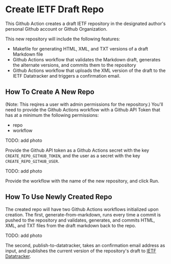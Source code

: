 # Create IETF Draft Repo

This Github Action creates a draft IETF repository in the designated author's
personal Github account or Github Organization.

This new repository will include the following features:

* Makefile for generating HTML, XML, and TXT versions of a draft Markdown file
* Github Actions workflow that validates the Markdown draft, generates the
alternate versions, and commits them to the repository
* Github Actions workflow that uploads the XML version of the draft to the IETF
Datatracker and triggers a confirmation email.

## How To Create A New Repo

(Note: This reqires a user with admin permissions for the repository.) You'll
need to provide the Github Actions workflow with a Github API Token that has
at a minimum the following permissions:

* repo
* workflow

TODO: add photo

Provide the Github API  token as a Github Actions secret with the key
`CREATE_REPO_GITHUB_TOKEN`, and the user as a secret with the key
`CREATE_REPO_GITHUB_USER`.

TODO: add photo

Provide the workflow with the name of the new repository, and click Run.

## How To Use Newly Created Repo

The created repo will have two Github Actions workflows initialized upon
creation. The first, generate-from-markdown, runs every time a commit is pushed
to the repository and validates, generates, and commits HTML, XML, and TXT
files from the draft markdown back to the repo.

TODO: add photo

The second, publish-to-datatracker, takes an confirmation email address as
input, and publishes the current version of the repository's draft to
[IETF Datatracker](https://datatracker.ietf.org/submit/).
